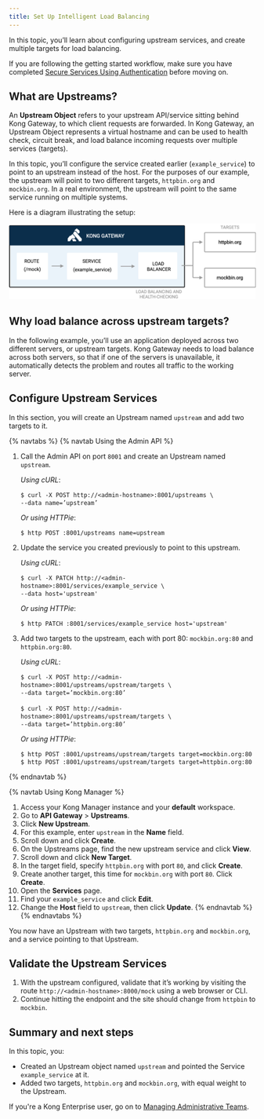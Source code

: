 ```yaml
---
title: Set Up Intelligent Load Balancing
---
```


In this topic, you’ll learn about configuring upstream services, and create multiple targets for load balancing.

If you are following the getting started workflow, make sure you have completed [Secure Services Using Authentication](/getting-started-guide/{{page.kong_version}}/secure-services) before moving on.

## What are Upstreams?

An **Upstream Object** refers to your upstream API/service sitting behind Kong Gateway, to which client requests are forwarded. In Kong Gateway, an Upstream Object represents a virtual hostname and can be used to health check, circuit break, and load balance incoming requests over multiple services (targets).

In this topic, you’ll configure the service created earlier (`example_service`) to point to an upstream instead of the host. For the purposes of our example, the upstream will point to two different targets, `httpbin.org` and `mockbin.org`. In a real environment, the upstream will point to the same service running on multiple systems.

Here is a diagram illustrating the setup:

![Upstream targets](/assets/images/docs/getting-started-guide/upstream-targets.png)

## Why load balance across upstream targets?

In the following example, you’ll use an application deployed across two different servers, or upstream targets. Kong Gateway needs to load balance across both servers, so that if one of the servers is unavailable, it automatically detects the problem and routes all traffic to the working server.

## Configure Upstream Services

In this section, you will create an Upstream named `upstream` and add two targets to it.

{% navtabs %}
{% navtab Using the Admin API %}

1. Call the Admin API on port `8001` and create an Upstream named `upstream`.

    *Using cURL*:
    ```
    $ curl -X POST http://<admin-hostname>:8001/upstreams \
    --data name=’upstream’
    ```
    *Or using HTTPie*:
    ```
    $ http POST :8001/upstreams name=upstream
    ```

2. Update the service you created previously to point to this upstream.

    *Using cURL*:
    ```
    $ curl -X PATCH http://<admin-hostname>:8001/services/example_service \
    --data host='upstream'
    ```
    *Or using HTTPie*:
    ```
    $ http PATCH :8001/services/example_service host='upstream'
    ```

3. Add two targets to the upstream, each with port 80: `mockbin.org:80` and `httpbin.org:80`.

    *Using cURL*:
    ```
    $ curl -X POST http://<admin-hostname>:8001/upstreams/upstream/targets \
    --data target=’mockbin.org:80’

    $ curl -X POST http://<admin-hostname>:8001/upstreams/upstream/targets \
    --data target=’httpbin.org:80’
    ```
    *Or using HTTPie*:
    ```
    $ http POST :8001/upstreams/upstream/targets target=mockbin.org:80
    $ http POST :8001/upstreams/upstream/targets target=httpbin.org:80
    ```
{% endnavtab %}

{% navtab Using Kong Manager %}

1. Access your Kong Manager instance and your **default** workspace.
2. Go to **API Gateway** > **Upstreams**.
3. Click **New Upstream**.
4. For this example, enter `upstream` in the **Name** field.
5. Scroll down and click **Create**.
6. On the Upstreams page, find the new upstream service and click **View**.
7. Scroll down and click **New Target**.
8. In the target field, specify `httpbin.org` with port `80`, and click **Create**.
9. Create another target, this time for `mockbin.org` with port `80`. Click **Create**.
10. Open the **Services** page.
11. Find your `example_service` and click **Edit**.
12. Change the **Host** field to `upstream`, then click **Update**.
{% endnavtab %}
{% endnavtabs %}

You now have an Upstream with two targets, `httpbin.org` and `mockbin.org`, and a service pointing to that Upstream.

## Validate the Upstream Services

1. With the upstream configured, validate that it’s working by visiting the route `http://<admin-hostname>:8000/mock` using a web browser or CLI.
2. Continue hitting the endpoint and the site should change from `httpbin` to `mockbin`.

## Summary and next steps

In this topic, you:
* Created an Upstream object named `upstream` and pointed the Service `example_service` at it.
* Added two targets, `httpbin.org` and `mockbin.org`, with equal weight to the Upstream.

If you're a Kong Enterprise user, go on to [Managing Administrative Teams](/getting-started-guide/{{page.kong_version}}/manage-teams).
